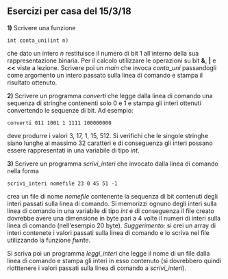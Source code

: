 ## Esercizi per casa del 15/3/18

<div class="box generalbox center clearfix">

<div class="no-overflow">

**1)** Scrivere una funzione

    int conta_uni(int n)

che dato un intero _n_ restituisce il numero di bit 1 all'interno della sua rappresentazione binaria. Per il calcolo utilizzare le operazioni su bit **&**, **|** e **<<** viste a lezione. Scrivere poi un _main_ che invoca _conta_uni_ passandogli come argomento un intero passato sulla linea di comando e stampa il risultato ottenuto.

**2)** Scrivere un programma _converti_ che legge dalla linea di comando una sequenza di stringhe contenenti solo 0 e 1 e stampa gli interi ottenuti convertendo le sequenze di bit. Ad esempio:

    converti 011 1001 1 1111 100000000

deve produrre i valori 3, 17, 1, 15, 512\. Si verifichi che le singole stringhe siano lunghe al massimo 32 cara<span></span>tteri e di conseguenza gli interi possano essere rappresentati in una variabile di tipo _int_.

**3)** Scrivere un programma _scrivi_interi_ che invocato dalla linea di comando nella forma

    scrivi_interi nomefile 23 0 45 51 -1

crea un file di nome _nomefile_ contenente la sequenza di bit contenuti degli interi passati sulla linea di comando. Si memorizzi ognuno degli interi sulla linea di comando in una variabile di tipo _int_ e di conseguenza il file creato dovrebbe avere una dimensione in byte pari a 4 volte il numeri di interi sulla linea di comando (nell'esempio 20 byte). _Suggerimento:_ si crei un array di interi contenete i valori passati sulla linea di comando e lo scriva nel file utilizzando la funzione _fwrite_.

Si scriva poi un programma _leggi_interi_ che legge il nome di un file dalla linea di comando e stampa gli interi in esso contenuto (si dovrebbero quindi riotttenere i valori passati sulla linea di comando a _scrivi_interi_).